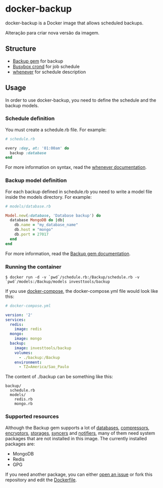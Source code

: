 docker-backup
=============

docker-backup is a Docker image that allows scheduled backups.

Alteração para criar nova versão da imagem.

Structure
---------

 * [Backup gem](http://backup.github.io/backup/v4/) for backup
 * [Busybox crond](https://www.busybox.net/) for job schedule
 * [whenever](https://github.com/javan/whenever) for schedule description

Usage
-----

In order to use docker-backup, you need to define the schedule and the backup models.

### Schedule definition

You must create a schedule.rb file. For example:

```ruby
# schedule.rb

every :day, at: '01:00am' do
  backup :database
end
```

For more information on syntax, read the [whenever documentation](https://github.com/javan/whenever).

### Backup model definition

For each backup defined in schedule.rb you need to write a model file inside the models directory. For example:

```ruby
# models/database.rb

Model.new(:database, 'Database backup') do
  database MongoDB do |db|
    db.name = "my_database_name"
    db.host = "mongo"
    db.port = 27017
  end
end
```

For more information, read the [Backup gem documentation](http://backup.github.io/backup/v4/).

### Running the container

    $ docker run -d -v `pwd`/schedule.rb:/Backup/schedule.rb -v `pwd`/models:/Backup/models investtools/backup

If you use [docker-compose](https://docs.docker.com/compose/), the docker-compose.yml file would look like this:

```yaml
# docker-compose.yml

version: '2'
services:
  redis:
    image: redis
  mongo:
    image: mongo
  backup:
    image: investtools/backup
    volumes:
      - ./backup:/Backup
    environment:
      - TZ=America/Sao_Paulo
```

The content of ./backup can be something like this:

    backup/
      schedule.rb
      models/
        redis.rb
        mongo.rb

### Supported resources

Although the Backup gem supports a lot of [databases](http://backup.github.io/backup/v4/databases/), [compressors](http://backup.github.io/backup/v4/compressors/), [encryptors](http://backup.github.io/backup/v4/encryptors/), [storages](http://backup.github.io/backup/v4/storages/), [syncers](http://backup.github.io/backup/v4/syncers/) and [notifiers](http://backup.github.io/backup/v4/notifiers/), many of them need system packages that are not installed in this image. The currently installed packages are:

 * MongoDB
 * Redis
 * GPG

If you need another package, you can either [open an issue](https://github.com/investtools/docker-backup/issues/new) or fork this repository and edit the [Dockerfile](https://github.com/investtools/docker-backup/blob/master/Dockerfile#L4).
